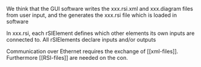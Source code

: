 We think that the GUI software writes the xxx.rsi.xml and xxx.diagram files from user input, and the generates the xxx.rsi file which is loaded in software

In xxx.rsi, each rSIElement defines which other elements its own inputs are connected to. All rSIElements declare inputs and/or outputs

Communication over Ethernet requires the exchange of [[xml-files]]. Furthermore [[RSI-files]] are needed on the con.